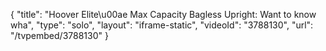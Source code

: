 {
    "title": "Hoover Elite\u00ae Max Capacity Bagless Upright: Want to know wha",
    "type": "solo",
    "layout": "iframe-static",
    "videoId": "3788130",
    "url": "\/tvpembed\/3788130"
}